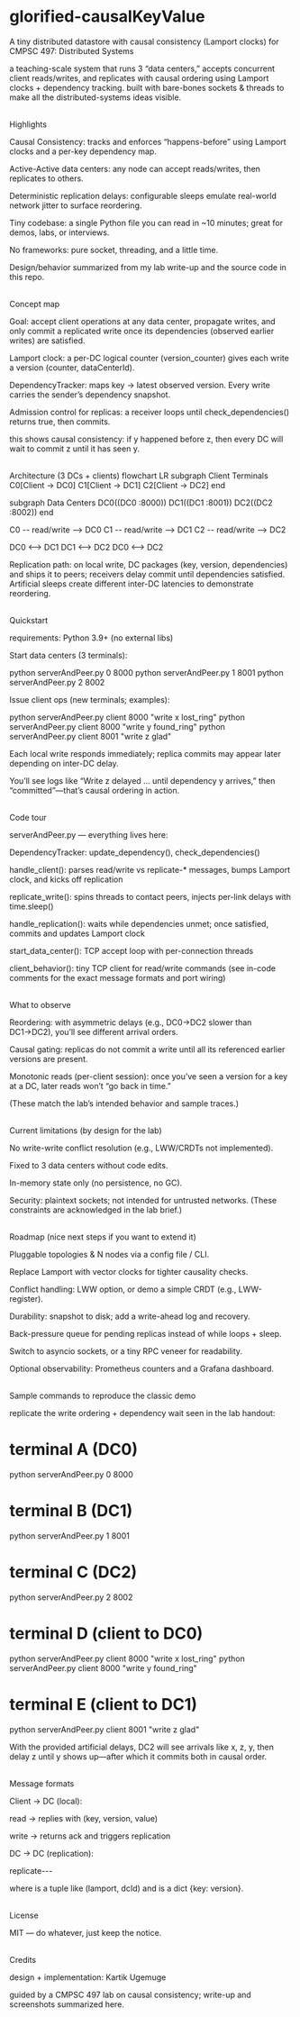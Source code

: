 # glorified-causalKeyValue
A tiny distributed datastore with causal consistency (Lamport clocks) for CMPSC 497: Distributed Systems

a teaching-scale system that runs 3 “data centers,” accepts concurrent client reads/writes, and replicates with causal ordering using Lamport clocks + dependency tracking. built with bare-bones sockets & threads to make all the distributed-systems ideas visible.

<br>
Highlights

Causal Consistency: tracks and enforces “happens-before” using Lamport clocks and a per-key dependency map.

Active-Active data centers: any node can accept reads/writes, then replicates to others.

Deterministic replication delays: configurable sleeps emulate real-world network jitter to surface reordering.

Tiny codebase: a single Python file you can read in ~10 minutes; great for demos, labs, or interviews.

No frameworks: pure socket, threading, and a little time.

Design/behavior summarized from my lab write-up and the source code in this repo. 


<br>
Concept map

Goal: accept client operations at any data center, propagate writes, and only commit a replicated write once its dependencies (observed earlier writes) are satisfied.

Lamport clock: a per-DC logical counter (version_counter) gives each write a version (counter, dataCenterId).

DependencyTracker: maps key → latest observed version. Every write carries the sender’s dependency snapshot.

Admission control for replicas: a receiver loops until check_dependencies() returns true, then commits.

this shows causal consistency: if y happened before z, then every DC will wait to commit z until it has seen y. 


<br>
Architecture (3 DCs + clients)
flowchart LR
  subgraph Client Terminals
    C0[Client → DC0]
    C1[Client → DC1]
    C2[Client → DC2]
  end

  subgraph Data Centers
    DC0((DC0 :8000))
    DC1((DC1 :8001))
    DC2((DC2 :8002))
  end

  C0 -- read/write --> DC0
  C1 -- read/write --> DC1
  C2 -- read/write --> DC2

  DC0 <--> DC1
  DC1 <--> DC2
  DC0 <--> DC2


Replication path: on local write, DC packages (key, version, dependencies) and ships it to peers; receivers delay commit until dependencies satisfied. Artificial sleeps create different inter-DC latencies to demonstrate reordering. 


<br>
Quickstart

requirements: Python 3.9+ (no external libs)

Start data centers (3 terminals):

python serverAndPeer.py 0 8000
python serverAndPeer.py 1 8001
python serverAndPeer.py 2 8002


Issue client ops (new terminals; examples):

python serverAndPeer.py client 8000 "write x lost_ring"
python serverAndPeer.py client 8000 "write y found_ring"
python serverAndPeer.py client 8001 "write z glad"


Each local write responds immediately; replica commits may appear later depending on inter-DC delay.

You’ll see logs like “Write z delayed … until dependency y arrives,” then “committed”—that’s causal ordering in action. 

<br>
Code tour

serverAndPeer.py — everything lives here:

DependencyTracker: update_dependency(), check_dependencies()

handle_client(): parses read/write vs replicate-* messages, bumps Lamport clock, and kicks off replication

replicate_write(): spins threads to contact peers, injects per-link delays with time.sleep()

handle_replication(): waits while dependencies unmet; once satisfied, commits and updates Lamport clock

start_data_center(): TCP accept loop with per-connection threads

client_behavior(): tiny TCP client for read/write commands
(see in-code comments for the exact message formats and port wiring) 


<br>
What to observe

Reordering: with asymmetric delays (e.g., DC0→DC2 slower than DC1→DC2), you’ll see different arrival orders.

Causal gating: replicas do not commit a write until all its referenced earlier versions are present.

Monotonic reads (per-client session): once you’ve seen a version for a key at a DC, later reads won’t “go back in time.”

(These match the lab’s intended behavior and sample traces.) 

<br>
Current limitations (by design for the lab)

No write-write conflict resolution (e.g., LWW/CRDTs not implemented).

Fixed to 3 data centers without code edits.

In-memory state only (no persistence, no GC).

Security: plaintext sockets; not intended for untrusted networks.
(These constraints are acknowledged in the lab brief.) 


<br>
Roadmap (nice next steps if you want to extend it)

 Pluggable topologies & N nodes via a config file / CLI.

 Replace Lamport with vector clocks for tighter causality checks.

 Conflict handling: LWW option, or demo a simple CRDT (e.g., LWW-register).

 Durability: snapshot to disk; add a write-ahead log and recovery.

 Back-pressure queue for pending replicas instead of while loops + sleep.

 Switch to asyncio sockets, or a tiny RPC veneer for readability.

 Optional observability: Prometheus counters and a Grafana dashboard.

<br>
Sample commands to reproduce the classic demo

replicate the write ordering + dependency wait seen in the lab handout:

# terminal A (DC0)
python serverAndPeer.py 0 8000
# terminal B (DC1)
python serverAndPeer.py 1 8001
# terminal C (DC2)
python serverAndPeer.py 2 8002

# terminal D (client to DC0)
python serverAndPeer.py client 8000 "write x lost_ring"
python serverAndPeer.py client 8000 "write y found_ring"

# terminal E (client to DC1)
python serverAndPeer.py client 8001 "write z glad"


With the provided artificial delays, DC2 will see arrivals like x, z, y, then delay z until y shows up—after which it commits both in causal order. 


<br>
Message formats

Client → DC (local):

read <key> <placeholder> → replies with (key, version, value)

write <key> <value> → returns ack and triggers replication

DC → DC (replication):

replicate-<key>-<version>-<dependencies>

where <version> is a tuple like (lamport, dcId) and <dependencies> is a dict {key: version}. 

<br>
License

MIT — do whatever, just keep the notice.

<br>
Credits

design + implementation: Kartik Ugemuge

guided by a CMPSC 497 lab on causal consistency; write-up and screenshots summarized here. 
